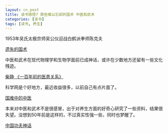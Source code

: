 ```yaml
---
layout: cn_post
title: 读书感悟7 那些难以忘却的国术 中医和武术
categories: [读书]
tags: [读书, 养生]
---
```


1953年吴氏太极宗师吴公仪迎战白鹤派拳师陈克夫

[遗失的国术](http://v.youku.com/v_show/id_XMTI0OTEzNjQ=.html)

中医和武术在现代物理学和生物学面前已成神话，或许在少数地方还留有一些文化残迹。

[柴静 《一百年前的医患关系》](http://blog.sina.com.cn/s/blog_48b0d37b0102f50y.html?tj=1#bsh-75-327930148)

科学网是个好地方，最近收益很多，以前自己有点片面了。

[国难中的中医](http://blog.sciencenet.cn/blog-241229-678094.html)

本来对中医和武术不是很感冒，出于对养生方面的好奇心研究了一些资料，结果很失望。没想到50年前是这样的，不过真实性强一些，同时也梦醒了。

[中国功夫神话](http://blog.sina.com.cn/s/blog_8ca8660301018ikw.html#bsh-75-327936518)


